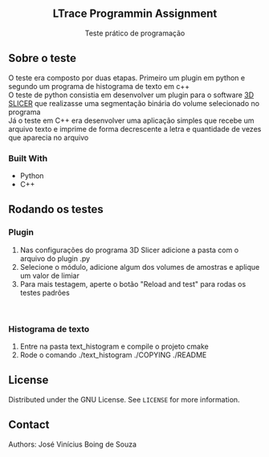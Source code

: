 <br />
<p align="center">
  <h2 align="center">LTrace Programmin Assignment</h2>
  <p align="center">
    Teste prático de programação
  </p>
</p>

<!-- ABOUT THE PROJECT -->
## Sobre o teste
O teste era composto por duas etapas. Primeiro um plugin em python e segundo um programa de histograma de texto em c++</br>
O teste de python consistia em desenvolver um plugin para o software [3D SLICER](https://www.slicer.org/) que realizasse uma segmentação binária do volume selecionado no programa</br>
Já o teste em C++ era desenvolver uma aplicação simples que recebe um arquivo texto e imprime de forma decrescente a letra e quantidade de vezes que aparecia no arquivo

### Built With

* Python
* C++


<!-- GETTING STARTED -->
## Rodando os testes
### Plugin
1. Nas configurações do programa 3D Slicer adicione a pasta com o arquivo do plugin .py
2. Selecione o módulo, adicione algum dos volumes de amostras e aplique um valor de limiar
3. Para mais testagem, aperte o botão "Reload and test" para rodas os testes padrões

<br/>

### Histograma de texto
1. Entre na pasta text_histogram e compile o projeto cmake
2. Rode o comando ./text_histogram ./COPYING ./README

<!-- LICENSE -->
## License

Distributed under the GNU License. See `LICENSE` for more information.

<!-- CONTACT -->
## Contact

Authors: José Vinícius Boing de Souza
